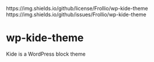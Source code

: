 <p>
  <a>https://img.shields.io/github/license/Frollio/wp-kide-theme</a>
  <a>https://img.shields.io/github/issues/Frollio/wp-kide-theme</a>
</p>
  
# wp-kide-theme
Kide is a WordPress block theme
